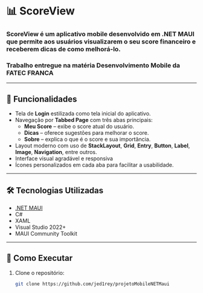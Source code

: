 # 📊 ScoreView

### **ScoreView** é um aplicativo mobile desenvolvido em .NET MAUI que permite aos usuários visualizarem o seu score financeiro e receberem dicas de como melhorá-lo.
### Trabalho entregue na matéria Desenvolvimento Mobile da FATEC FRANCA
---

## 📱 Funcionalidades

- Tela de **Login** estilizada como tela inicial do aplicativo.
- Navegação por **Tabbed Page** com três abas principais:
  - **Meu Score** – exibe o score atual do usuário.
  - **Dicas** – oferece sugestões para melhorar o score.
  - **Sobre** – explica o que é o score e sua importância.
- Layout moderno com uso de **StackLayout**, **Grid**, **Entry**, **Button**, **Label**, **Image**, **Navigation**, entre outros.
- Interface visual agradável e responsiva
- Ícones personalizados em cada aba para facilitar a usabilidade.

---

## 🛠️ Tecnologias Utilizadas

- [.NET MAUI](https://learn.microsoft.com/pt-br/dotnet/maui/)
- C#
- XAML
- Visual Studio 2022+
- MAUI Community Toolkit 

---

## 🚀 Como Executar

1. Clone o repositório:
   ```bash
   git clone https://github.com/jed1rey/projetoMobileNETMaui
